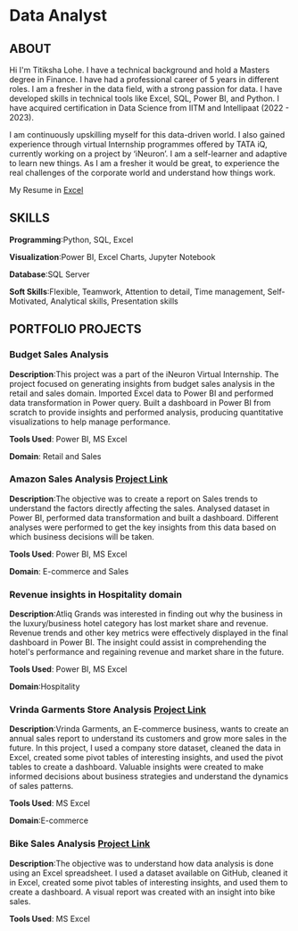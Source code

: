 # Data Analyst

## ABOUT
   Hi I'm Titiksha Lohe. I have a technical background and hold a Masters degree in Finance. 
   I have had a professional career of 5 years in different roles. I am a fresher in the data field, with a strong passion for data. 
   I have developed skills in technical tools like Excel, SQL, Power BI, and Python. 
   I have acquired certification in Data Science from IITM and Intellipaat (2022 - 2023).
   
   I am continuously upskilling myself for this data-driven world. I also gained experience through virtual Internship programmes 
   offered by TATA iQ, currently working on a project by ‘iNeuron’. I am a self-learner and adaptive to learn new things. 
   As I am a fresher it would be great, to experience the real challenges of the corporate world and understand how things work. 
   
   My Resume in [Excel](https://github.com/TitikshaLohe/portfolio.github.io/files/13681727/Data.Analyst.Resume.docx)
   
## SKILLS
  **Programming**:Python, SQL, Excel 
  
  **Visualization**:Power BI, Excel Charts, Jupyter Notebook
  
  **Database**:SQL Server
  
  **Soft Skills**:Flexible, Teamwork, Attention to detail, Time management, Self-Motivated, Analytical skills, Presentation skills

## PORTFOLIO PROJECTS
### Budget Sales Analysis
**Description**:This project was a part of the iNeuron Virtual Internship. The project focused on generating insights from budget sales analysis in the retail and sales domain. Imported Excel data to Power BI and performed data transformation in Power query. Built a dashboard in Power BI from scratch to provide insights and performed analysis, producing quantitative visualizations to help manage performance.

**Tools Used**: Power BI, MS Excel

**Domain**: Retail and Sales

### Amazon Sales Analysis [Project Link](https://github.com/TitikshaLohe/AmazonSalesDataAnalysis)
**Description**:The objective was to create a report on Sales trends to understand the factors directly affecting the sales. Analysed dataset in Power BI, performed data transformation and built a dashboard. Different analyses were performed to get the key insights from this data based on which business decisions will be taken.

**Tools Used**: Power BI, MS Excel

**Domain**: E-commerce and Sales
 
### Revenue insights in Hospitality domain
**Description**:Atliq Grands was interested in finding out why the business in the luxury/business hotel category has lost market share and revenue. Revenue trends and other key metrics were effectively displayed in the final dashboard in Power BI.	The insight could assist in comprehending the hotel's performance and regaining revenue and market share in the future.

**Tools Used**: Power BI, MS Excel

**Domain**:Hospitality

### Vrinda Garments Store Analysis [Project Link](https://github.com/TitikshaLohe/Vrinda-Garment-Analysis) 
**Description**:Vrinda Garments, an E-commerce business, wants to create an annual sales report to understand its customers and grow more sales in the future. In this project, I used a company store dataset, cleaned the data in Excel, created some pivot tables of interesting insights, and used the pivot tables to create a dashboard.
Valuable insights were created to make informed decisions about business strategies and understand the dynamics of sales patterns.

**Tools Used**: MS Excel

**Domain**:E-commerce

### Bike Sales Analysis [Project Link](https://github.com/TitikshaLohe/Bike-Sales-Analysis-Excel-Dashboard)
**Description**:The objective was to understand how data analysis is done using an Excel spreadsheet. I used a dataset available on GitHub, cleaned it in Excel, created some pivot tables of interesting insights, and used them to create a dashboard. A visual report was created with an insight into bike sales.

**Tools Used**: MS Excel

